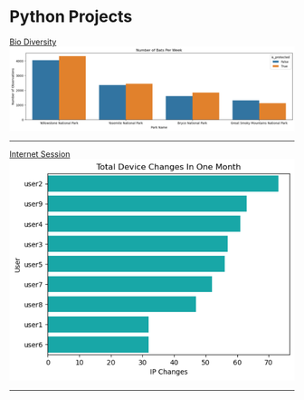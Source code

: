 # Python Projects

[Bio Diversity](https://github.com/CallMeDonut/Bio-Diversity-Project)
<img src="images/bio-div-cover.png?raw=true"/>

---
[Internet Session](https://github.com/CallMeDonut/internet-session-project)
<img src="images/port-internet-proj.png?raw=true"/>

---

